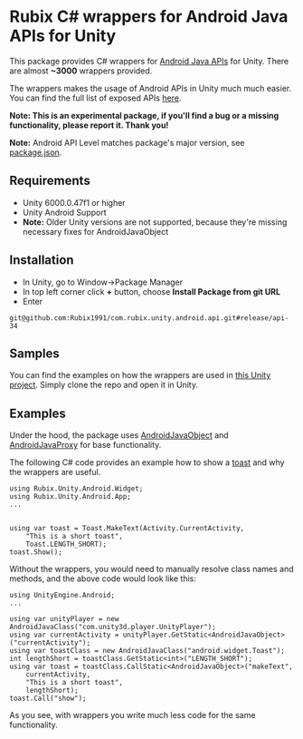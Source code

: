 # Rubix C# wrappers for Android Java APIs for Unity

This package provides C# wrappers for [Android Java APIs](http://developer.android.com/reference) for Unity. There are almost __~3000__ wrappers provided.

The wrappers makes the usage of Android APIs in Unity much much easier. You can find the full list of exposed APIs [here](/Docs~/ExposedApi.md).

__Note: This is an experimental package, if you'll find a bug or a missing functionality, please report it. Thank you!__

__Note:__ Android API Level matches package's major version, see [package.json](/package.json).

## Requirements

* Unity 6000.0.47f1 or higher 
* Unity Android Support
* __Note:__ Older Unity versions are not supported, because they're missing necessary fixes for AndroidJavaObject

## Installation

* In Unity, go to Window->Package Manager
* In top left corner click **+** button, choose **Install Package from git URL**
* Enter

```
git@github.com:Rubix1991/com.rubix.unity.android.api.git#release/api-34
```

## Samples

You can find the examples on how the wrappers are used in [this Unity project](https://github.com/Rubix1991/com.rubix.unity.android.api-examples). Simply clone the repo and open it in Unity.

## Examples

Under the hood, the package uses [AndroidJavaObject](https://docs.unity3d.com/ScriptReference/AndroidJavaObject.html) and [AndroidJavaProxy](https://docs.unity3d.com/ScriptReference/AndroidJavaProxy.html) for base functionality.

The following C# code provides an example how to show a [toast](https://developer.android.com/guide/topics/ui/notifiers/toasts) and why the wrappers are useful.

```
using Rubix.Unity.Android.Widget;
using Rubix.Unity.Android.App;
...


using var toast = Toast.MakeText(Activity.CurrentActivity, 
    "This is a short toast",
    Toast.LENGTH_SHORT);
toast.Show();
```

Without the wrappers, you would need to manually resolve class names and methods, and the above code would look like this:

```
using UnityEngine.Android;
...

using var unityPlayer = new AndroidJavaClass("com.unity3d.player.UnityPlayer");
using var currentActivity = unityPlayer.GetStatic<AndroidJavaObject>("currentActivity");
using var toastClass = new AndroidJavaClass("android.widget.Toast");
int lengthShort = toastClass.GetStatic<int>("LENGTH_SHORT");
using var toast = toastClass.CallStatic<AndroidJavaObject>("makeText",
    currentActivity,
    "This is a short toast",
    lengthShort);
toast.Call("show");
```

As you see, with wrappers you write much less code for the same functionality.
